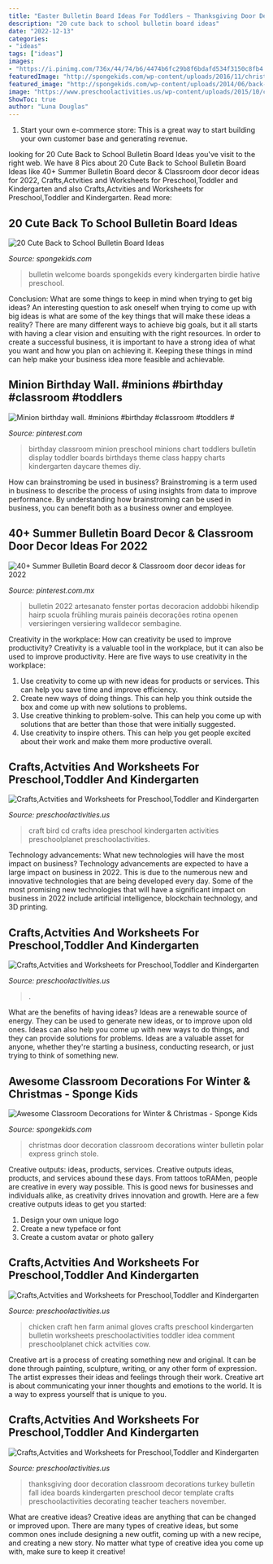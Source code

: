 ```yaml
---
title: "Easter Bulletin Board Ideas For Toddlers ~ Thanksgiving Door Decoration Classroom Decorations Turkey Bulletin Fall Idea Boards Kindergarten Preschool Decor Template Crafts Preschoolactivities Decorating Teacher Teachers November"
description: "20 cute back to school bulletin board ideas"
date: "2022-12-13"
categories:
- "ideas"
tags: ["ideas"]
images:
- "https://i.pinimg.com/736x/44/74/b6/4474b6fc29b8f6bdafd534f3150c8fb4.jpg"
featuredImage: "http://spongekids.com/wp-content/uploads/2016/11/christmas-bulletin-board/15-christmas-bulletin-board-ideas.jpg"
featured_image: "http://spongekids.com/wp-content/uploads/2014/06/back-to-school-ideas/18-every-birdies-welcome.jpg"
image: "https://www.preschoolactivities.us/wp-content/uploads/2015/10/cupcake-door-decoration-ide-2.jpg"
ShowToc: true
author: "Luna Douglas"
---
```



1. Start your own e-commerce store: This is a great way to start building your own customer base and generating revenue.

	

		
looking for 20 Cute Back to School Bulletin Board Ideas you've visit to the right web. We have 8 Pics about 20 Cute Back to School Bulletin Board Ideas like 40+ Summer Bulletin Board decor &amp; Classroom door decor ideas for 2022, Crafts,Actvities and Worksheets for Preschool,Toddler and Kindergarten and also Crafts,Actvities and Worksheets for Preschool,Toddler and Kindergarten. Read more:
		
    
## 20 Cute Back To School Bulletin Board Ideas

<img loading=lazy src="http://spongekids.com/wp-content/uploads/2014/06/back-to-school-ideas/18-every-birdies-welcome.jpg" onerror="this.onerror=null;this.src='https://tse1.mm.bing.net/th?id=OIP.jeQQj0OEFSrK-9kIEVhIGwHaLR&amp;pid=15.1';" alt="20 Cute Back to School Bulletin Board Ideas">

_Source: spongekids.com_

>bulletin welcome boards spongekids every kindergarten birdie hative preschool. 

	

Conclusion: What are some things to keep in mind when trying to get big ideas?
An interesting question to ask oneself when trying to come up with big ideas is what are some of the key things that will make these ideas a reality? There are many different ways to achieve big goals, but it all starts with having a clear vision and ensuiting with the right resources. In order to create a successful business, it is important to have a strong idea of what you want and how you plan on achieving it. Keeping these things in mind can help make your business idea more feasible and achievable.

    
## Minion Birthday Wall. #minions #birthday #classroom #toddlers #

<img loading=lazy src="https://s-media-cache-ak0.pinimg.com/736x/25/42/18/25421891e6d0d328dce302df2cedb17e.jpg" onerror="this.onerror=null;this.src='https://tse4.mm.bing.net/th?id=OIP.9JFqSZp4MnSfmVcVjNIGtwHaKA&amp;pid=15.1';" alt="Minion birthday wall. #minions #birthday #classroom #toddlers #">

_Source: pinterest.com_

>birthday classroom minion preschool minions chart toddlers bulletin display toddler boards birthdays theme class happy charts kindergarten daycare themes diy. 

	

How can brainstroming be used in business?
Brainstroming is a term used in business to describe the process of using insights from data to improve performance. By understanding how brainstroming can be used in business, you can benefit both as a business owner and employee.

    
## 40+ Summer Bulletin Board Decor &amp; Classroom Door Decor Ideas For 2022

<img loading=lazy src="https://i.pinimg.com/736x/44/74/b6/4474b6fc29b8f6bdafd534f3150c8fb4.jpg" onerror="this.onerror=null;this.src='https://tse4.mm.bing.net/th?id=OIP.d0zMmKvQjbAcEekIvhGVUAHaNK&amp;pid=15.1';" alt="40+ Summer Bulletin Board decor &amp; Classroom door decor ideas for 2022">

_Source: pinterest.com.mx_

>bulletin 2022 artesanato fenster portas decoracion addobbi hikendip hairp scuola frühling murais painéis decorações rotina openen versieringen versiering walldecor sembagine. 

	

Creativity in the workplace: How can creativity be used to improve productivity?
Creativity is a valuable tool in the workplace, but it can also be used to improve productivity. Here are five ways to use creativity in the workplace: 
1. Use creativity to come up with new ideas for products or services. This can help you save time and improve efficiency. 
2. Create new ways of doing things. This can help you think outside the box and come up with new solutions to problems. 
3. Use creative thinking to problem-solve. This can help you come up with solutions that are better than those that were initially suggested. 
4. Use creativity to inspire others. This can help you get people excited about their work and make them more productive overall. 

    
## Crafts,Actvities And Worksheets For Preschool,Toddler And Kindergarten

<img loading=lazy src="http://www.preschoolactivities.us/wp-content/uploads/2014/12/cd-bird-craft.jpg" onerror="this.onerror=null;this.src='https://tse4.mm.bing.net/th?id=OIP.Jnk0GioWZ38PW2UhF_7oSAHaJ4&amp;pid=15.1';" alt="Crafts,Actvities and Worksheets for Preschool,Toddler and Kindergarten">

_Source: preschoolactivities.us_

>craft bird cd crafts idea preschool kindergarten activities preschoolplanet preschoolactivities. 

	

Technology advancements: What new technologies will have the most impact on business?
Technology advancements are expected to have a large impact on business in 2022. This is due to the numerous new and innovative technologies that are being developed every day. Some of the most promising new technologies that will have a significant impact on business in 2022 include artificial intelligence, blockchain technology, and 3D printing.

    
## Crafts,Actvities And Worksheets For Preschool,Toddler And Kindergarten

<img loading=lazy src="https://www.preschoolactivities.us/wp-content/uploads/2015/10/cupcake-door-decoration-ide-2.jpg" onerror="this.onerror=null;this.src='https://tse3.mm.bing.net/th?id=OIP.9bbJ67kzTS3hQvTu7YGvSAHaJ4&amp;pid=15.1';" alt="Crafts,Actvities and Worksheets for Preschool,Toddler and Kindergarten">

_Source: preschoolactivities.us_

>. 

	

What are the benefits of having ideas?
Ideas are a renewable source of energy. They can be used to generate new ideas, or to improve upon old ones. Ideas can also help you come up with new ways to do things, and they can provide solutions for problems. Ideas are a valuable asset for anyone, whether they're starting a business, conducting research, or just trying to think of something new.

    
## Awesome Classroom Decorations For Winter &amp; Christmas - Sponge Kids

<img loading=lazy src="http://spongekids.com/wp-content/uploads/2016/11/christmas-bulletin-board/15-christmas-bulletin-board-ideas.jpg" onerror="this.onerror=null;this.src='https://tse4.mm.bing.net/th?id=OIP.54bEtqzQiMWPcMmhiF47pAHaNX&amp;pid=15.1';" alt="Awesome Classroom Decorations for Winter &amp; Christmas - Sponge Kids">

_Source: spongekids.com_

>christmas door decoration classroom decorations winter bulletin polar express grinch stole. 

	

Creative outputs: ideas, products, services.
Creative outputs ideas, products, and services abound these days. From tattoos toRAMen, people are creative in every way possible. This is good news for businesses and individuals alike, as creativity drives innovation and growth. Here are a few creative outputs ideas to get you started:
1. Design your own unique logo
2. Create a new typeface or font
3. Create a custom avatar or photo gallery

    
## Crafts,Actvities And Worksheets For Preschool,Toddler And Kindergarten

<img loading=lazy src="http://www.preschoolactivities.us/wp-content/uploads/2015/03/gloves-hen-craft.jpg" onerror="this.onerror=null;this.src='https://tse1.mm.bing.net/th?id=OIP.LBNdXbkGb6nGFvp73H4NGwHaFj&amp;pid=15.1';" alt="Crafts,Actvities and Worksheets for Preschool,Toddler and Kindergarten">

_Source: preschoolactivities.us_

>chicken craft hen farm animal gloves crafts preschool kindergarten bulletin worksheets preschoolactivities toddler idea comment preschoolplanet chick actvities cow. 

	

Creative art is a process of creating something new and original. It can be done through painting, sculpture, writing, or any other form of expression. The artist expresses their ideas and feelings through their work. Creative art is about communicating your inner thoughts and emotions to the world. It is a way to express yourself that is unique to you.

    
## Crafts,Actvities And Worksheets For Preschool,Toddler And Kindergarten

<img loading=lazy src="http://www.preschoolactivities.us/wp-content/uploads/2015/10/thanksgiving-day-door-decoration-idea-3.jpg" onerror="this.onerror=null;this.src='https://tse3.mm.bing.net/th?id=OIP.Zc6GLiWCqCnFLgM2iiRLMAHaJ3&amp;pid=15.1';" alt="Crafts,Actvities and Worksheets for Preschool,Toddler and Kindergarten">

_Source: preschoolactivities.us_

>thanksgiving door decoration classroom decorations turkey bulletin fall idea boards kindergarten preschool decor template crafts preschoolactivities decorating teacher teachers november. 

	

What are creative ideas?
Creative ideas are anything that can be changed or improved upon. There are many types of creative ideas, but some common ones include designing a new outfit, coming up with a new recipe, and creating a new story. No matter what type of creative idea you come up with, make sure to keep it creative!

